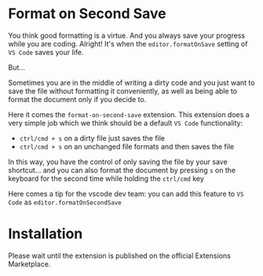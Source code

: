 # Format on Second Save

You think good formatting is a virtue.
And you always save your progress while you are coding.
Alright! It's when the `editor.formatOnSave` setting of `VS Code` saves your life.

But...

Sometimes you are in the middle of writing a dirty code and you just want to save the file without formatting it conveniently, as well as being able to format the document only if you decide to.

Here it comes the `format-on-second-save` extension. This extension does a very simple job which we think should be a default `VS Code` functionality:

- `ctrl/cmd + s` on a dirty file just saves the file
- `ctrl/cmd + s` on an unchanged file formats and then saves the file

In this way, you have the control of only saving the file by your save shortcut... and you can also format the document by pressing `s` on the keyboard for the second time while holding the `ctrl/cmd` key

Here comes a tip for the vscode dev team: you can add this feature to `VS Code` as `editor.formatOnSecondSave`

# Installation

Please wait until the extension is published on the official Extensions Marketplace.

<!--

## Features

Describe specific features of your extension including screenshots of your extension in action. Image paths are relative to this README file.

For example if there is an image subfolder under your extension project workspace:

\!\[feature X\]\(images/feature-x.png\)

> Tip: Many popular extensions utilize animations. This is an excellent way to show off your extension! We recommend short, focused animations that are easy to follow.

## Extension Settings

Include if your extension adds any VS Code settings through the `contributes.configuration` extension point.

For example:

This extension contributes the following settings:

- `myExtension.enable`: enable/disable this extension
- `myExtension.thing`: set to `blah` to do something

## Known Issues

Calling out known issues can help limit users opening duplicate issues against your extension.

## Release Notes

Users appreciate release notes as you update your extension.

### 1.0.0

Initial release of ...

### 1.0.1

Fixed issue #.

### 1.1.0

Added features X, Y, and Z.

---

## Following extension guidelines

Ensure that you've read through the extensions guidelines and follow the best practices for creating your extension.

- [Extension Guidelines](https://code.visualstudio.com/api/references/extension-guidelines)

## Working with Markdown

**Note:** You can author your README using Visual Studio Code. Here are some useful editor keyboard shortcuts:

- Split the editor (`Cmd+\` on macOS or `Ctrl+\` on Windows and Linux)
- Toggle preview (`Shift+CMD+V` on macOS or `Shift+Ctrl+V` on Windows and Linux)
- Press `Ctrl+Space` (Windows, Linux) or `Cmd+Space` (macOS) to see a list of Markdown snippets

### For more information

- [Visual Studio Code's Markdown Support](http://code.visualstudio.com/docs/languages/markdown)
- [Markdown Syntax Reference](https://help.github.com/articles/markdown-basics/)

**Enjoy!**

-->
